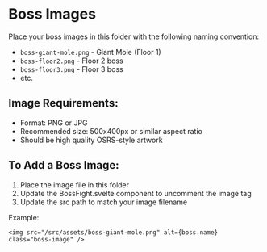 # Boss Images

Place your boss images in this folder with the following naming convention:

- `boss-giant-mole.png` - Giant Mole (Floor 1)
- `boss-floor2.png` - Floor 2 boss
- `boss-floor3.png` - Floor 3 boss
- etc.

## Image Requirements:
- Format: PNG or JPG
- Recommended size: 500x400px or similar aspect ratio
- Should be high quality OSRS-style artwork

## To Add a Boss Image:

1. Place the image file in this folder
2. Update the BossFight.svelte component to uncomment the image tag
3. Update the src path to match your image filename

Example:
```svelte
<img src="/src/assets/boss-giant-mole.png" alt={boss.name} class="boss-image" />
```
